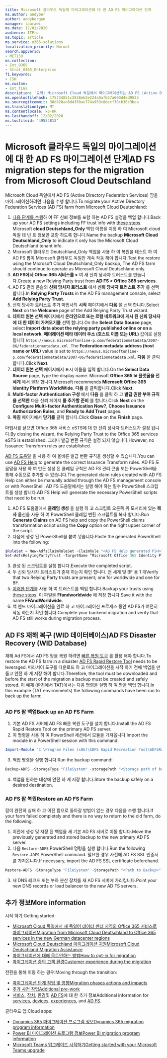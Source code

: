 ```yaml
---
title: Microsoft 클라우드 독일의 마이그레이션에 대 한 AD FS 마이그레이션 단계
ms.author: andyber
author: andybergen
manager: laurawi
ms.date: 12/01/2020
audience: ITPro
ms.topic: article
ms.service: o365-solutions
localization_priority: Normal
search.appverid:
- MET150
ms.collection:
- Ent_O365
- Strat_O365_Enterprise
f1.keywords:
- CSH
ms.custom:
- Ent_TLGs
description: '요약: Microsoft Cloud 독일에서 마이그레이션하는 AD FS (Active Directory Federation Services) 마이그레이션 단계를 설명 합니다.'
ms.openlocfilehash: 175734851c2838eb2e224a9afb57a600d4ed9523
ms.sourcegitcommit: 38d828ae8d4350ae774a939c8decf30cb36c3bea
ms.translationtype: MT
ms.contentlocale: ko-KR
ms.lasthandoff: 12/02/2020
ms.locfileid: "49554813"
---
```

# <a name="ad-fs-migration-steps-for-the-migration-from-microsoft-cloud-deutschland"></a><span data-ttu-id="7c8b6-103">Microsoft 클라우드 독일의 마이그레이션에 대 한 AD FS 마이그레이션 단계</span><span class="sxs-lookup"><span data-stu-id="7c8b6-103">AD FS migration steps for the migration from Microsoft Cloud Deutschland</span></span>

<span data-ttu-id="7c8b6-104">Microsoft Cloud 독일에서 AD FS (Active Directory Federation Services) 팜을 마이그레이션하려면 다음을 수행 합니다.</span><span class="sxs-lookup"><span data-stu-id="7c8b6-104">To migrate your Active Directory Federation Services (AD FS) farm from Microsoft Cloud Deutschland:</span></span>

1. <span data-ttu-id="7c8b6-105">[다음 단계를 수행](#backup)하 여 FF 신뢰 정보를 포함 하는 AD FS 설정을 백업 합니다.</span><span class="sxs-lookup"><span data-stu-id="7c8b6-105">Back up your AD FS settings including FF trust info with [these steps](#backup).</span></span> <span data-ttu-id="7c8b6-106">Microsoft **cloud Deutschland_Only** 백업 이름을 지정 하 여 Microsoft cloud 독일 테 넌 트 정보만 포함 하도록 합니다.</span><span class="sxs-lookup"><span data-stu-id="7c8b6-106">Name the backup **Microsoft Cloud Deutschland_Only** to indicate it only has the Microsoft Cloud Deutschland tenant info.</span></span>
2. <span data-ttu-id="7c8b6-107">Microsoft 클라우드 Deutschland_Only 백업을 사용 하 여 복원을 테스트 하 여 AD FS 팜이 Microsoft 클라우드 독일만 계속 작동 해야 합니다.</span><span class="sxs-lookup"><span data-stu-id="7c8b6-107">Test the restore using the Microsoft Cloud Deutschland_Only backup, The AD FS farm should continue to operate as Microsoft Cloud Deutschland only.</span></span>
3. <span data-ttu-id="7c8b6-108">**AD FS에서 Office 365 서비스를 >** 여 새 신뢰 당사자 트러스트를 만듭니다.</span><span class="sxs-lookup"><span data-stu-id="7c8b6-108">Create a new Relying Party trust from **AD FS >  Office 365 services**.</span></span>
4. <span data-ttu-id="7c8b6-109">AD FS 관리 콘솔의 **신뢰 당사자 트러스트** 에서 **신뢰 당사자 트러스트 추가** 를 선택 합니다.</span><span class="sxs-lookup"><span data-stu-id="7c8b6-109">In **Relying Party Trusts** in the AD FS management console, select **Add Relying Party Trust**.</span></span>
5. <span data-ttu-id="7c8b6-110">신뢰 당사자 트러스트 추가 마법사의 **시작** 페이지에서 **다음** 을 선택 합니다.</span><span class="sxs-lookup"><span data-stu-id="7c8b6-110">Select **Next** on the **Welcome** page of the Add Relying Party Trust wizard.</span></span>
6. <span data-ttu-id="7c8b6-111">**데이터 원본 선택** 페이지에서 **온라인으로 또는 로컬 네트워크에 게시 된 신뢰 당사자에 대 한 데이터 가져오기를** 선택 합니다.</span><span class="sxs-lookup"><span data-stu-id="7c8b6-111">On the **Select Data Source** page, select **Import data about the relying party published online or on a local network**.</span></span> <span data-ttu-id="7c8b6-112">**페더레이션 메타 데이터 주소 (호스트 이름 또는 URL)** 값이로 설정 됩니다 `https://nexus.microsoftonline-p.com/federationmetadata/2007-06/federationmetadata.xml` .</span><span class="sxs-lookup"><span data-stu-id="7c8b6-112">The **Federation metadata address (host name or URL)** value is set to `https://nexus.microsoftonline-p.com/federationmetadata/2007-06/federationmetadata.xml`.</span></span> <span data-ttu-id="7c8b6-113">**다음** 을 클릭합니다.</span><span class="sxs-lookup"><span data-stu-id="7c8b6-113">Click **Next**.</span></span>
7. <span data-ttu-id="7c8b6-114">**데이터 원본 선택** 페이지에서 표시 이름을 입력 합니다.</span><span class="sxs-lookup"><span data-stu-id="7c8b6-114">On the **Select Data Source** page, type the display name.</span></span> <span data-ttu-id="7c8b6-115">Microsoft **Office 365 Id 플랫폼을 전 세계** 에서 권장 합니다.</span><span class="sxs-lookup"><span data-stu-id="7c8b6-115">Microsoft recommends **Microsoft Office 365 Identity Platform WorldWide**.</span></span> <span data-ttu-id="7c8b6-116">**다음** 을 클릭합니다.</span><span class="sxs-lookup"><span data-stu-id="7c8b6-116">Click **Next**.</span></span>
8. <span data-ttu-id="7c8b6-117">**Multi-factor Authentication 구성** 에서 **다음** 을 클릭 하 고 **발급 권한 부여 규칙을 선택한** 다음 신뢰 페이지 **를 추가할 준비** 를 합니다.</span><span class="sxs-lookup"><span data-stu-id="7c8b6-117">Click **Next** on the **Configure Multi-factor Authentication Now?**, **Choose Issuance Authorization Rules**, and **Ready to Add Trust** pages.</span></span>
9. <span data-ttu-id="7c8b6-118">**마침** 페이지에서 **닫기를** 클릭 합니다.</span><span class="sxs-lookup"><span data-stu-id="7c8b6-118">Click **Close** on the **Finish** page.</span></span>

<span data-ttu-id="7c8b6-119">마법사를 닫으면 Office 365 서비스 eSTS에 대 한 신뢰 당사자 트러스트가 설정 됩니다.</span><span class="sxs-lookup"><span data-stu-id="7c8b6-119">By closing the wizard, the Relying Party Trust to the Office 365 services eSTS is established.</span></span> <span data-ttu-id="7c8b6-120">그러나 발급 변환 규칙은 설정 되지 않습니다.</span><span class="sxs-lookup"><span data-stu-id="7c8b6-120">However, no Issuance Transform rules are established.</span></span>

<span data-ttu-id="7c8b6-121">[AD FS 도움말](https://adfshelp.microsoft.com/AadTrustClaims/ClaimsGenerator) 을 사용 하 여 올바른 발급 변환 규칙을 생성할 수 있습니다.</span><span class="sxs-lookup"><span data-stu-id="7c8b6-121">You can use [AD FS Help](https://adfshelp.microsoft.com/AadTrustClaims/ClaimsGenerator) to generate the correct Issuance Transform rules.</span></span> <span data-ttu-id="7c8b6-122">AD FS 도움말을 사용 하 여 만든 생성 된 클레임 규칙은 AD FS 관리 콘솔 또는 PowerShell을 통해 수동으로 추가할 수 있습니다.</span><span class="sxs-lookup"><span data-stu-id="7c8b6-122">The generated claim rules created with AD FS Help can either be manually added through the AD FS management console or with PowerShell.</span></span> <span data-ttu-id="7c8b6-123">AD FS 도움말에서는 실행 해야 하는 필수 PowerShell 스크립트를 생성 합니다.</span><span class="sxs-lookup"><span data-stu-id="7c8b6-123">AD FS Help will generate the necessary PowerShell scripts that need to be run.</span></span>  

1. <span data-ttu-id="7c8b6-124">AD FS 도움말에서 **클레임 생성** 을 실행 하 고 스크립트 오른쪽 위 모서리에 있는 **복사** 옵션을 사용 하 여 PowerShell 클레임 변환 스크립트를 복사 합니다.</span><span class="sxs-lookup"><span data-stu-id="7c8b6-124">Run **Generate Claims** on AD FS help and copy the PowerShell claims transformation script using the **Copy** option on the right upper corner of the script.</span></span>
2. <span data-ttu-id="7c8b6-125">다음에 생성 된 PowerShell을 붙여 넣습니다.</span><span class="sxs-lookup"><span data-stu-id="7c8b6-125">Paste the generated PowerShell into the following:</span></span>

  ```powershell
  $RuleSet = New-AdfsClaimRuleSet -ClaimRule "<AD FS Help generated PSH>"
  Set-AdfsRelyingPartyTrust -TargetName “Microsoft Office 365 Identity Platform WorldWide” -IssuanceTransformRules $RuleSet.ClaimRulesString;
  ```
3.  <span data-ttu-id="7c8b6-126">완성 된 스크립트를 실행 합니다.</span><span class="sxs-lookup"><span data-stu-id="7c8b6-126">Execute the completed script.</span></span>
4.  <span data-ttu-id="7c8b6-127">두 신뢰 당사자 트러스트가 존재 하는지 확인 합니다. 전 세계 및 BF 용 1 개</span><span class="sxs-lookup"><span data-stu-id="7c8b6-127">Verify that two Relying Party trusts are present; one for worldwide and one for BF.</span></span>
5.  <span data-ttu-id="7c8b6-128">[이러한 단계](#backup)를 사용 하 여 트러스트를 백업 합니다.</span><span class="sxs-lookup"><span data-stu-id="7c8b6-128">Backup your trusts using [these steps](#backup).</span></span> <span data-ttu-id="7c8b6-129">이 파일을 **Ffandworldwide** 에 저장 합니다.</span><span class="sxs-lookup"><span data-stu-id="7c8b6-129">Save it with the name **FFAndWorldwide**.</span></span>
6.  <span data-ttu-id="7c8b6-130">백 엔드 마이그레이션을 완료 하 고 마이그레이션 프로세스 동안 AD FS가 여전히 작동 하는지 확인 합니다.</span><span class="sxs-lookup"><span data-stu-id="7c8b6-130">Complete your backend migration and verify that AD FS still works during migration process.</span></span>

## <a name="ad-fs-disaster-recovery-wid-database"></a><span data-ttu-id="7c8b6-131">AD FS 재해 복구 (WID 데이터베이스)</span><span class="sxs-lookup"><span data-stu-id="7c8b6-131">AD FS Disaster Recovery (WID Database)</span></span>

<span data-ttu-id="7c8b6-132">재해 Ad FS에서 AD FS 팜을 복원 하려면 [빠른 복원 도구](https://docs.microsoft.com/windows-server/identity/ad-fs/operations/ad-fs-rapid-restore-tool) 를 활용 해야 합니다.</span><span class="sxs-lookup"><span data-stu-id="7c8b6-132">To restore the AD FS farm in a disaster [AD FS Rapid Restore Tool](https://docs.microsoft.com/windows-server/identity/ad-fs/operations/ad-fs-rapid-restore-tool) needs to be leveraged.</span></span> <span data-ttu-id="7c8b6-133">따라서이 도구를 다운로드 하 고 마이그레이션을 시작 하기 전에 백업을 만들고 안전 하 게 저장 해야 합니다.</span><span class="sxs-lookup"><span data-stu-id="7c8b6-133">Therefore, the tool must be downloaded and before the start of the migration a backup must be created and safely stored.</span></span> <span data-ttu-id="7c8b6-134">이 예제 (환경에서 TAT)에서는 다음 명령을 실행 하 여 팜을 백업 합니다.</span><span class="sxs-lookup"><span data-stu-id="7c8b6-134">In this example (TAT environments) the following commands have been run to back up the farm:</span></span>

<h2 id="backup"></h2>

### <a name="back-up-an-ad-fs-farm"></a><span data-ttu-id="7c8b6-135">AD FS 팜 백업</span><span class="sxs-lookup"><span data-stu-id="7c8b6-135">Back up an AD FS Farm</span></span>

1. <span data-ttu-id="7c8b6-136">기본 AD FS 서버에 AD FS 빠른 복원 도구를 설치 합니다.</span><span class="sxs-lookup"><span data-stu-id="7c8b6-136">Install the AD FS Rapid Restore Tool on the primary AD FS server.</span></span>
2. <span data-ttu-id="7c8b6-137">이 명령을 사용 하 여 PowerShell 세션에서 모듈을 가져옵니다.</span><span class="sxs-lookup"><span data-stu-id="7c8b6-137">Import the module in a PowerShell session with this command.</span></span>

  ```powershell
  Import-Module "C:\Program Files (x86)\ADFS Rapid Recreation Tool\ADFSRapidRecreationTool.dll"
  ```
3. <span data-ttu-id="7c8b6-138">백업 명령을 실행 합니다.</span><span class="sxs-lookup"><span data-stu-id="7c8b6-138">Run the backup command:</span></span>

  ```powershell
  Backup-ADFS -StorageType "FileSystem" -storagePath "<Storage path of backup>" -EncryptionPassword "<password>" -BackupComment "Restore Doku" -BackupDKM
  ```

4. <span data-ttu-id="7c8b6-139">백업을 원하는 대상에 안전 하 게 저장 합니다.</span><span class="sxs-lookup"><span data-stu-id="7c8b6-139">Store the backup safely on a desired destination.</span></span> 

### <a name="restore-an-ad-fs-farm"></a><span data-ttu-id="7c8b6-140">AD FS 팜 복원</span><span class="sxs-lookup"><span data-stu-id="7c8b6-140">Restore an AD FS Farm</span></span>

<span data-ttu-id="7c8b6-141">팜이 완전히 실패 하 고 이전 팜으로 돌아갈 방법이 없는 경우 다음을 수행 합니다.</span><span class="sxs-lookup"><span data-stu-id="7c8b6-141">If your farm failed completely and there is no way to return to the old farm, do the following.</span></span> 

1. <span data-ttu-id="7c8b6-142">이전에 생성 및 저장 된 백업을 새 기본 AD FS 서버로 이동 합니다.</span><span class="sxs-lookup"><span data-stu-id="7c8b6-142">Move the previously generated and stored backup to the new primary AD FS server.</span></span>
2. <span data-ttu-id="7c8b6-143">다음 `Restore-ADFS` PowerShell 명령을 실행 합니다.</span><span class="sxs-lookup"><span data-stu-id="7c8b6-143">Run the following `Restore-ADFS` PowerShell command.</span></span> <span data-ttu-id="7c8b6-144">필요한 경우 사전에 AD FS SSL 인증서를 가져옵니다.</span><span class="sxs-lookup"><span data-stu-id="7c8b6-144">If necessary, import the AD FS SSL certificate beforehand.</span></span>

  ```powershell
  Restore-ADFS -StorageType "FileSystem" -StoragePath "<Path to Backup>" -DecryptionPassword "<password>" -GroupServiceAccountIdentifier "<gMSA>" -DBConnectionString "WID" -RestoreDKM
  ```

3. <span data-ttu-id="7c8b6-145">새 DNS 레코드 또는 부하 분산 장치를 새 AD FS 서버에 가리킵니다.</span><span class="sxs-lookup"><span data-stu-id="7c8b6-145">Point your new DNS records or load balancer to the new AD FS servers.</span></span>

## <a name="more-information"></a><span data-ttu-id="7c8b6-146">추가 정보</span><span class="sxs-lookup"><span data-stu-id="7c8b6-146">More information</span></span>

<span data-ttu-id="7c8b6-147">시작 하기:</span><span class="sxs-lookup"><span data-stu-id="7c8b6-147">Getting started:</span></span>

- [<span data-ttu-id="7c8b6-148">Microsoft Cloud 독일에서 새 독일어 데이터 센터 지역의 Office 365 서비스로 마이그레이션</span><span class="sxs-lookup"><span data-stu-id="7c8b6-148">Migration from Microsoft Cloud Deutschland to Office 365 services in the new German datacenter regions</span></span>](ms-cloud-germany-transition.md)
- [<span data-ttu-id="7c8b6-149">Microsoft Cloud Deutschland 마이그레이션 지원</span><span class="sxs-lookup"><span data-stu-id="7c8b6-149">Microsoft Cloud Deutschland Migration Assistance</span></span>](https://aka.ms/germanymigrateassist)
- [<span data-ttu-id="7c8b6-150">마이그레이션에 대해 옵트인하는 방법</span><span class="sxs-lookup"><span data-stu-id="7c8b6-150">How to opt-in for migration</span></span>](ms-cloud-germany-migration-opt-in.md)
- [<span data-ttu-id="7c8b6-151">마이그레이션 중의 고객 환경</span><span class="sxs-lookup"><span data-stu-id="7c8b6-151">Customer experience during the migration</span></span>](ms-cloud-germany-transition-experience.md)

<span data-ttu-id="7c8b6-152">전환을 통해 이동 하는 경우:</span><span class="sxs-lookup"><span data-stu-id="7c8b6-152">Moving through the transition:</span></span>

- [<span data-ttu-id="7c8b6-153">마이그레이션 단계 작업 및 영향</span><span class="sxs-lookup"><span data-stu-id="7c8b6-153">Migration phases actions and impacts</span></span>](ms-cloud-germany-transition-phases.md)
- [<span data-ttu-id="7c8b6-154">추가 사전 작업</span><span class="sxs-lookup"><span data-stu-id="7c8b6-154">Additional pre-work</span></span>](ms-cloud-germany-transition-add-pre-work.md)
- <span data-ttu-id="7c8b6-155">[서비스](ms-cloud-germany-transition-add-general.md), [장치](ms-cloud-germany-transition-add-devices.md), [환경](ms-cloud-germany-transition-add-experience.md)및 [AD FS](ms-cloud-germany-transition-add-adfs.md)에 대 한 추가 정보</span><span class="sxs-lookup"><span data-stu-id="7c8b6-155">Additional information for [services](ms-cloud-germany-transition-add-general.md), [devices](ms-cloud-germany-transition-add-devices.md), [experiences](ms-cloud-germany-transition-add-experience.md), and [AD FS](ms-cloud-germany-transition-add-adfs.md).</span></span>

<span data-ttu-id="7c8b6-156">클라우드 앱:</span><span class="sxs-lookup"><span data-stu-id="7c8b6-156">Cloud apps:</span></span>

- [<span data-ttu-id="7c8b6-157">Dynamics 365 마이그레이션 프로그램 정보</span><span class="sxs-lookup"><span data-stu-id="7c8b6-157">Dynamics 365 migration program information</span></span>](https://aka.ms/d365ceoptin)
- [<span data-ttu-id="7c8b6-158">Power BI 마이그레이션 프로그램 정보</span><span class="sxs-lookup"><span data-stu-id="7c8b6-158">Power BI migration program information</span></span>](https://aka.ms/pbioptin)
- [<span data-ttu-id="7c8b6-159">Microsoft Teams 업그레이드 시작하기</span><span class="sxs-lookup"><span data-stu-id="7c8b6-159">Getting started with your Microsoft Teams upgrade</span></span>](https://aka.ms/SkypeToTeams-Home)
